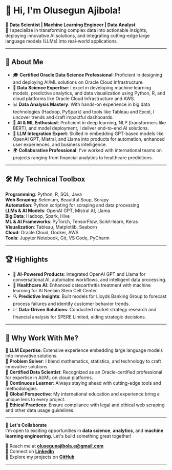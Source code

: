 
# 👋 Hi, I'm Olusegun Ajibola!

🎯 **Data Scientist | Machine Learning Engineer | Data Analyst**  
📍 I specialize in transforming complex data into actionable insights, deploying innovative AI solutions, and integrating cutting-edge large language models (LLMs) into real-world applications.
<!-- 📍 I specialize in transforming complex data into actionable insights and delivering innovative solutions. -->

---

## 🚀 About Me

- 🎓 **Certified Oracle Data Science Professional**: Proficient in designing and deploying AI/ML solutions on Oracle Cloud Infrastructure.
- 💪 **Data Science Expertise**: I excel in developing machine learning models, predictive analytics, and data visualization using Python, R, and cloud platforms like Oracle Cloud Infrastructure and AWS.  
- 📊 **Data Analysis Mastery**: With hands-on experience in big data technologies (Hadoop, PySpark) and tools like Tableau and Excel, I uncover trends and craft impactful dashboards.  
- 🤖 **AI & ML Enthusiast**: Proficient in deep learning, NLP (transformers like BERT), and model deployment, I deliver end-to-end AI solutions.  
- 🌟 **LLM Integration Expert**: Skilled in embedding GPT-based models like OpenAI GPT, Mistral, and Llama into products for automation, enhanced user experiences, and business intelligence.
- 🌍 **Collaborative Professional**: I've worked with international teams on projects ranging from financial analytics to healthcare predictions.  

---

## 🛠️ My Technical Toolbox

**Programming**: Python, R, SQL, Java  
**Web Scraping**: Selenium, Beautiful Soup, Scrapy  
**Automation**: Python scripting for scraping and data processing  
**LLMs & AI Models**: OpenAI GPT, Mistral AI, Llama  
**Big Data**: Hadoop, Spark, Hive  
**ML & AI Frameworks**: PyTorch, TensorFlow, Scikit-learn, Keras  
**Visualization**: Tableau, Matplotlib, Seaborn  
**Cloud**: Oracle Cloud, Docker, AWS  
**Tools**: Jupyter Notebook, Git, VS Code, PyCharm

---

## 🏆 Highlights

- 🧠 **AI-Powered Products**: Integrated OpenAI GPT and Llama for conversational AI, automated workflows, and intelligent data processing.
- 🧪 **Healthcare AI**: Enhanced osteoarthritis treatment with machine learning for Al Neelain Stem Cell Center.  
- 🔍 **Predictive Insights**: Built models for Lloyds Banking Group to forecast process failures and identify customer behavior trends.  
- 📈 **Data-Driven Solutions**: Conducted market strategy research and financial analysis for SPERE Limited, aiding strategic decisions.  

---

## 🌟 Why Work With Me?

📌 **LLM Expertise**: Extensive experience embedding large language models into innovative solutions.  
📌 **Problem Solver**: I blend mathematics, statistics, and technology to craft innovative solutions.  
📌 **Certified Data Scientist**: Recognized as an Oracle-certified professional for expertise in AI/ML on cloud platforms.  
📌 **Continuous Learner**: Always staying ahead with cutting-edge tools and methodologies.  
📌 **Global Perspective**: My international education and experience bring a unique lens to every project.  
📌 **Ethical Practices**: Ensure compliance with legal and ethical web scraping and other data usage guidelines.

---

📩 **Let's Collaborate**  
I'm open to exciting opportunities in **data science**, **analytics**, and **machine learning engineering**. Let's build something great together!  

📧 Reach me at **[olusegunajibola.e@gmail.com](mailto:olusegunajibola.e@gmail.com)**  
🔗 Connect on **[LinkedIn](https://www.linkedin.com/in/oluaji/)**  
🌟 Explore my projects on **[GitHub](https://github.com/olusegunajibola)**  

---






<!-- ## Hi there, I'm  Olusegun!

Data Analyst, Data Scientist -->

<!--
**olusegunajibola/olusegunajibola** is a ✨ _special_ ✨ repository because its `README.md` (this file) appears on your GitHub profile.

Here are some ideas to get you started:

- 🔭 I’m currently working on ...
- 🌱 I’m currently learning ...
- 👯 I’m looking to collaborate on ...
- 🤔 I’m looking for help with ...
- 💬 Ask me about ...
- 📫 How to reach me: ...
- 😄 Pronouns: ...
- ⚡ Fun fact: ...
-->
